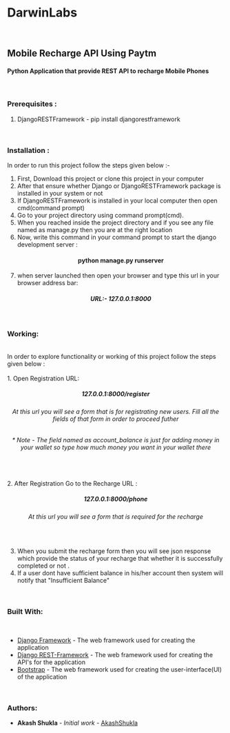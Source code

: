 # DarwinLabs
<br>
<h2>Mobile Recharge API Using Paytm</h2> 

<h4>Python Application that provide REST API to recharge Mobile Phones</h4>

<br>

<h3>Prerequisites :</h3>

1. DjangoRESTFramework - pip install djangorestframework


<br>

<h3>Installation :</h3>

In order to run this project follow the steps given below :-

1. First, Download this project or clone this project in your computer
2. After that ensure whether Django or DjangoRESTFramework package is installed in your system or not 
3. If DjangoRESTFramework is installed in your local computer then open cmd(command prompt) 
4. Go to your project directory using command prompt(cmd).
5. When you reached inside the project directory and if you see any file named as manage.py then you are at the right location
6. Now, write this command in your command prompt  to start the django development server : <br><h4 align="center">python manage.py runserver</h4>
7. when server launched then open your browser and type this url in your browser address bar: <h5 align="center"> URL:- 127.0.0.1:8000 </h5>

<br>

<h3>Working:</h3>
<br>
In order to explore functionality or working of this project follow the steps given below :
<br>
<br>
1. Open Registration URL: <h5 align="center"> 127.0.0.1:8000/register</h5> 
 <h6 align="center"> At this url you will see a form that is for registrating new users. Fill all the fields of that form in order to proceed futher </h6>
  <h6 align="center">* Note -  The field named as account_balance is just for adding money in your wallet so type how much money you want in your wallet there</h6>
 <br>
 <br>
2. After Registration Go to the Recharge URL : <h5 align="center"> 127.0.0.1:8000/phone</h5> 
 <h6 align="center"> At this url you will see a form that is required for the recharge </h6>
 <br>
 
3. When you submit the recharge form then you will see json response which provide the status of your recharge that whether it is successfully completed or not .
4. If a user dont have sufficient balance in his/her account then system will notify that "Insufficient Balance"

<br>

<h3>Built With:</h3>
<br>

* [Django Framework](http://www.django-rest-framework.org/) - The web framework used for creating the application 
* [Django REST-Framework](https://www.djangoproject.com/) - The web framework used for creating the API's for the application
* [Bootstrap](http://getbootstrap.com/) - The web framework used for creating the user-interface(UI) of the application

<br>
<h3>Authors:</h3>

* **Akash Shukla** - *Initial work* - [AkashShukla](https://github.com/akash707)



